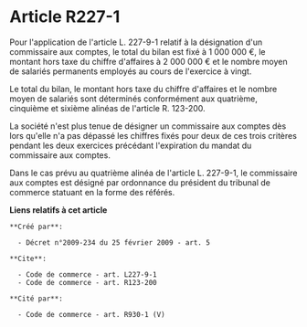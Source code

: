 # Article R227-1

Pour l'application de l'article L. 227-9-1 relatif à la désignation d'un commissaire aux comptes, le total du bilan est fixé
à 1 000 000 €, le montant hors taxe du chiffre d'affaires à 2 000 000 € et le nombre moyen de salariés permanents employés au
cours de l'exercice à vingt. 

Le total du bilan, le montant hors taxe du chiffre d'affaires et le nombre moyen de salariés sont déterminés conformément aux
quatrième, cinquième et sixième alinéas de l'article R. 123-200. 

La société n'est plus tenue de désigner un commissaire aux comptes dès lors qu'elle n'a pas dépassé les chiffres fixés pour
deux de ces trois critères pendant les deux exercices précédant l'expiration du mandat du commissaire aux comptes. 

Dans le cas prévu au quatrième alinéa de l'article L. 227-9-1, le commissaire aux comptes est désigné par ordonnance du
président du tribunal de commerce statuant en la forme des référés.

**Liens relatifs à cet article**

	**Créé par**:

	  - Décret n°2009-234 du 25 février 2009 - art. 5

	**Cite**:

	  - Code de commerce - art. L227-9-1
	  - Code de commerce - art. R123-200

	**Cité par**:

	  - Code de commerce - art. R930-1 (V)
